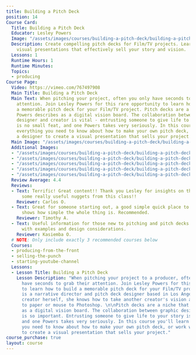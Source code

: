 ```yaml
---
title: Building a Pitch Deck
position: 14
Course Card:
  Title: Building a Pitch Deck
  Educator: Lesley Powers
  Image: "/assets/images/courses/building-a-pitch-deck/building-a-pitch-deck.jpg"
  Description: Create compelling pitch decks for Film/TV projects. Learn to craft
    visual presentations that effectively sell your story and vision.
  Lessons: 1
  Runtime Hours: 1
  Runtime Minutes: 
  Topics:
  - producing
Course Page:
  Video: https://vimeo.com/767497908
  Main Title: Building a Pitch Deck
  Main Text: When pitching your project, often you only have seconds to grab someone's
    attention. Join Lesley Powers for this rare opportunity to learn how to build
    a memorable pitch deck for your Film/TV project. Pitch decks are a niche that
    Powers describes as a digital vision board. The collaboration between graphic
    designer and creator is vital - entrusting someone to give life to your story
    is no small feat, and one Powers takes very seriously. In this course you'll learn
    everything you need to know about how to make your own pitch deck, or work with
    a designer to create a visual presentation that sells your project.
  Main Image: "/assets/images/courses/building-a-pitch-deck/building-a-pitch-deck-1.jpg"
  Additional Images:
  - "/assets/images/courses/building-a-pitch-deck/building-a-pitch-deck-2.jpg"
  - "/assets/images/courses/building-a-pitch-deck/building-a-pitch-deck-3.jpg"
  - "/assets/images/courses/building-a-pitch-deck/building-a-pitch-deck-4.jpg"
  - "/assets/images/courses/building-a-pitch-deck/building-a-pitch-deck-5.jpg"
  - "/assets/images/courses/building-a-pitch-deck/building-a-pitch-deck-6.jpg"
  Review Average: 4.4
  Reviews:
  - Text: Terrific! Great content!! Thank you Lesley for insights on this topic. Got
      some really useful nuggets from this class!!
    Reviewer: Carlos O.
  - Text: Great for someone starting out, a good simple quick place to start. She
      shows how simple the whole thing is. Recommended.
    Reviewer: Timothy A.
  - Text: Useful information for those new to pitching and pitch decks. Clear walkthrough
      with examples and design considerations.
    Reviewer: Kasiemba O.
  # NOTE: Only include exactly 3 recommended courses below
  Courses:
  - producing-from-the-front
  - selling-the-punch
  - starting-youtube-channel
  Lessons:
  - Lesson Title: Building a Pitch Deck
    Lesson Description: "When pitching your project to a producer, often you only
      have seconds to grab their attention. Join Lesley Powers for this rare opportunity
      to learn how to build a memorable pitch deck for your Film/TV project. Powers
      is a narrative director and pitch deck designer based in Los Angeles. As a content
      creator herself, she knows how to take another creator's vision and put pen
      to paper or mouse to Photoshop. \n\nPitch decks are a niche that Powers describes
      as a digital vision board. The collaboration between graphic designer and creator
      is so important. Entrusting someone to give life to your story is no small feat,
      and one Powers takes very seriously. In this course you'll learn everything
      you need to know about how to make your own pitch deck, or work with a designer
      to create a visual presentation that sells your project."
course_purchase: true
layout: course
---
```


